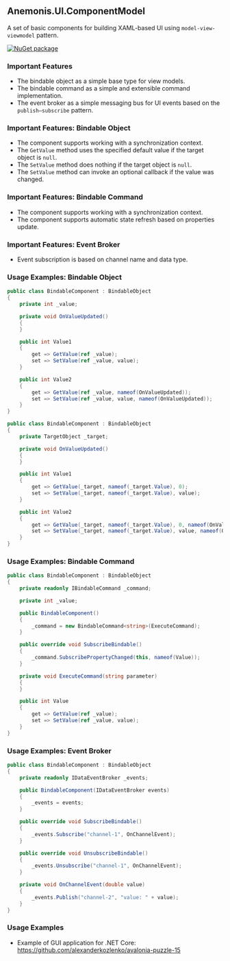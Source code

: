 ## Anemonis.UI.ComponentModel

A set of basic components for building XAML-based UI using `model-view-viewmodel` pattern.

[![NuGet package](https://img.shields.io/nuget/v/Anemonis.UI.ComponentModel.svg?style=flat-square)](https://www.nuget.org/packages/Anemonis.UI.ComponentModel)

### Important Features

- The bindable object as a simple base type for view models.
- The bindable command as a simple and extensible command implementation.
- The event broker as a simple messaging bus for UI events based on the `publish–subscribe` pattern.

### Important Features: Bindable Object

- The component supports working with a synchronization context.
- The `GetValue` method uses the specified default value if the target object is `null`.
- The `SetValue` method does nothing if the target object is `null`.
- The `SetValue` method can invoke an optional callback if the value was changed.

### Important Features: Bindable Command

- The component supports working with a synchronization context.
- The component supports automatic state refresh based on properties update.

### Important Features: Event Broker

- Event subscription is based on channel name and data type.

### Usage Examples: Bindable Object

```cs
public class BindableComponent : BindableObject
{
    private int _value;

    private void OnValueUpdated()
    {
    }

    public int Value1
    {
        get => GetValue(ref _value);
        set => SetValue(ref _value, value);
    }

    public int Value2
    {
        get => GetValue(ref _value, nameof(OnValueUpdated));
        set => SetValue(ref _value, value, nameof(OnValueUpdated));
    }
}
```
```cs
public class BindableComponent : BindableObject
{
    private TargetObject _target;

    private void OnValueUpdated()
    {
    }

    public int Value1
    {
        get => GetValue(_target, nameof(_target.Value), 0);
        set => SetValue(_target, nameof(_target.Value), value);
    }

    public int Value2
    {
        get => GetValue(_target, nameof(_target.Value), 0, nameof(OnValueUpdated));
        set => SetValue(_target, nameof(_target.Value), value, nameof(OnValueUpdated));
    }
}
```

### Usage Examples: Bindable Command

```cs
public class BindableComponent : BindableObject
{
    private readonly IBindableCommand _command;

    private int _value;

    public BindableComponent()
    {
        _command = new BindableCommand<string>(ExecuteCommand);
    }

    public override void SubscribeBindable()
    {
        _command.SubscribePropertyChanged(this, nameof(Value));
    }

    private void ExecuteCommand(string parameter)
    {
    }

    public int Value
    {
        get => GetValue(ref _value);
        set => SetValue(ref _value, value);
    }
}
```

### Usage Examples: Event Broker

```cs
public class BindableComponent : BindableObject
{
    private readonly IDataEventBroker _events;

    public BindableComponent(IDataEventBroker events)
    {
        _events = events;
    }

    public override void SubscribeBindable()
    {
        _events.Subscribe("channel-1", OnChannelEvent);
    }

    public override void UnsubscribeBindable()
    {
        _events.Unsubscribe("channel-1", OnChannelEvent);
    }

    private void OnChannelEvent(double value)
    {
        _events.Publish("channel-2", "value: " + value);
    }
}
```

### Usage Examples

- Example of GUI application for .NET Core: https://github.com/alexanderkozlenko/avalonia-puzzle-15